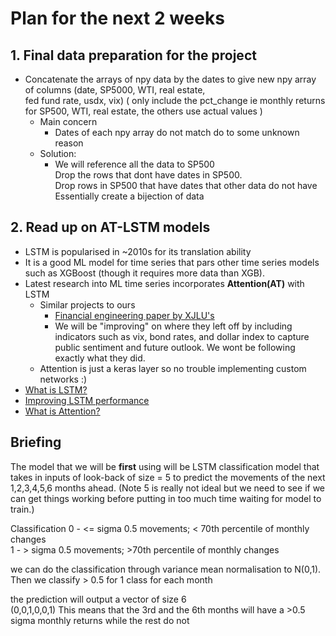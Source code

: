 # Plan for the next 2 weeks

## 1. Final data preparation for the project
- Concatenate the arrays of npy data by the dates to give new npy array of columns (date, SP5000, WTI, real estate,
<br> fed fund rate, usdx, vix)
( only include the pct_change ie monthly returns for SP500, WTI, real estate, the others use actual values )
    - Main concern
        - Dates of each npy array do not match do to some unknown reason
    - Solution:
        - We will reference all the data to SP500 
        <br> Drop the rows that dont have dates in SP500.
        <br> Drop rows in SP500 that have dates that other data do not have
        <br> Essentially create a bijection of data
        
## 2. Read up on AT-LSTM models
- LSTM is popularised in ~2010s for its translation ability
- It is a good ML model for time series that pars other time series models such as XGBoost (though it requires more data than XGB).
- Latest research into ML time series incorporates **Attention(AT)** with LSTM
    - Similar projects to ours
        - [Financial engineering paper by XJLU's](https://www.worldscientific.com/doi/epdf/10.1142/S2424786322500141)
        - We will be "improving" on where they left off by including indicators such as vix, bond rates, and dollar index to capture public sentiment and future outlook. We wont be following exactly what they did.
    - Attention is just a keras layer so no trouble implementing custom networks :)
- [What is LSTM?](https://colah.github.io/posts/2015-08-Understanding-LSTMs/)
- [Improving LSTM performance](https://medium.com/geekculture/10-hyperparameters-to-keep-an-eye-on-for-your-lstm-model-and-other-tips-f0ff5b63fcd4)
- [What is Attention?](https://www.analyticsvidhya.com/blog/2019/11/comprehensive-guide-attention-mechanism-deep-learning/)

## Briefing
The model that we will be **first** using will be LSTM classification model that takes in inputs of look-back of size = 5 to predict the movements of the next 1,2,3,4,5,6 months ahead. (Note 5 is really not ideal but we need to see if we can get things working before putting in too much time waiting for model to train.)

Classification
0 - <= sigma 0.5 movements; < 70th percentile of monthly changes  
1 - > sigma 0.5 movements; >70th percentile of monthly changes

we can do the classification through variance mean normalisation to N(0,1). Then we classify > 0.5 for 1 class for each month

the prediction will output a vector of size 6
<br> (0,0,1,0,0,1) This means that the 3rd and the 6th months will have a >0.5 sigma monthly returns while the rest do not

